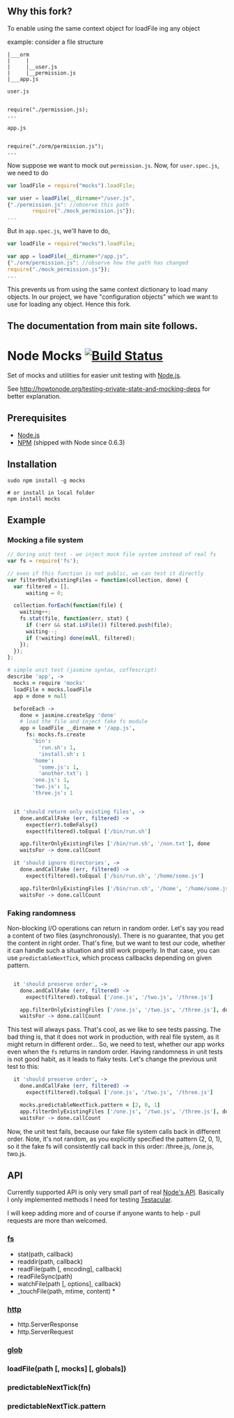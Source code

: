 ## Why this fork?
To enable using the same context object for loadFile ing any object

example: 
consider a file structure
````
|___orm
|     |
|     |__user.js
|     |__permission.js
|___app.js

````

````
user.js


require("./permission.js);
...

````

````
app.js


require("./orm/permission.js");
...

````
Now suppose we want to mock out `permission.js`. Now, for `user.spec.js`, we need to do 
````javascript
var loadFile = require("mocks").loadFile;

var user = loadFile(__dirname+"/user.js", 
{"./permission.js": //observe this path
        require("./mock_permission.js"});
...
````

But in `app.spec.js`, we'll have to do,
````javascript
var loadFile = require("mocks").loadFile;

var app = loadFile(__dirname+"/app.js", 
{"./orm/permission.js": //observe how the path has changed
require("./mock_permission.js"});
...
````

This prevents us from using the same context dictionary to load many objects.
In our project, we have "configuration objects" which we want to use for loading any object. Hence this fork.

## The documentation from main site follows.

# Node Mocks [![Build Status](https://secure.travis-ci.org/vojtajina/node-mocks.png?branch=master)](http://travis-ci.org/vojtajina/node-mocks)

Set of mocks and utilities for easier unit testing with [Node.js].

See http://howtonode.org/testing-private-state-and-mocking-deps for better explanation.

## Prerequisites

* [Node.js]
* [NPM] (shipped with Node since 0.6.3)


## Installation

    sudo npm install -g mocks

    # or install in local folder
    npm install mocks


## Example

### Mocking a file system

````javascript
// during unit test - we inject mock file system instead of real fs
var fs = require('fs');

// even if this function is not public, we can test it directly
var filterOnlyExistingFiles = function(collection, done) {
  var filtered = [],
      waiting = 0;

  collection.forEach(function(file) {
    waiting++;
    fs.stat(file, function(err, stat) {
      if (!err && stat.isFile()) filtered.push(file);
      waiting--;
      if (!waiting) done(null, filtered);
    });
  });
};
````

````coffeescript
# simple unit test (jasmine syntax, coffescript)
describe 'app', ->
  mocks = require 'mocks'
  loadFile = mocks.loadFile
  app = done = null

  beforeEach ->
    done = jasmine.createSpy 'done'
    # load the file and inject fake fs module
    app = loadFile __dirname + '/app.js',
      fs: mocks.fs.create
        'bin':
          'run.sh': 1,
          'install.sh': 1
        'home':
          'some.js': 1,
          'another.txt': 1
        'one.js': 1,
        'two.js': 1,
        'three.js': 1


  it 'should return only existing files', ->
    done.andCallFake (err, filtered) ->
      expect(err).toBeFalsy()
      expect(filtered).toEqual ['/bin/run.sh']

    app.filterOnlyExistingFiles ['/bin/run.sh', '/non.txt'], done
    waitsFor -> done.callCount

  it 'should ignore directories', ->
    done.andCallFake (err, filtered) ->
      expect(filtered).toEqual ['/bin/run.sh', '/home/some.js']

    app.filterOnlyExistingFiles ['/bin/run.sh', '/home', '/home/some.js'], done
    waitsFor -> done.callCount
````

### Faking randomness
Non-blocking I/O operations can return in random order. Let's say you read a content of two files (asynchronously). There is no guarantee, that you get the content in right order. That's fine, but we want to test our code, whether it can handle such a situation and still work properly. In that case, you can use `predictableNextTick`, which process callbacks depending on given pattern.

````coffeescript

  it 'should preserve order', ->
    done.andCallFake (err, filtered) ->
      expect(filtered).toEqual ['/one.js', '/two.js', '/three.js']

    app.filterOnlyExistingFiles ['/one.js', '/two.js', '/three.js'], done
    waitsFor -> done.callCount
````
This test will always pass. That's cool, as we like to see tests passing. The bad thing is, that it does not work in production, with real file system, as it might return in different order...
So, we need to test, whether our app works even when the `fs` returns in random order. Having randomness in unit tests is not good habit, as it leads to flaky tests.
Let's change the previous unit test to this:

````coffeescript
  it 'should preserve order', ->
    done.andCallFake (err, filtered) ->
      expect(filtered).toEqual ['/one.js', '/two.js', '/three.js']

    mocks.predictableNextTick.pattern = [2, 0, 1]
    app.filterOnlyExistingFiles ['/one.js', '/two.js', '/three.js'], done
    waitsFor -> done.callCount
````
Now, the unit test fails, because our fake file system calls back in different order. Note, it's not random, as you explicitly specified the pattern (2, 0, 1), so it the fake fs will consistently call back in this order: /three.js, /one.js, two.js.


## API
Currently supported API is only very small part of real [Node's API]. Basically I only implemented methods I need for testing [Testacular].

I will keep adding more and of course if anyone wants to help - pull requests are more than welcomed.

### [fs](http://nodejs.org/api/fs.html)

- stat(path, callback)
- readdir(path, callback)
- readFile(path [, encoding], callback)
- readFileSync(path)
- watchFile(path [, options], callback)
- _touchFile(path, mtime, content) *

### [http](http://nodejs.org/api/http.html)

- http.ServerResponse
- http.ServerRequest

### [glob](https://github.com/isaacs/node-glob)


### loadFile(path [, mocks] [, globals])
### predictableNextTick(fn)
### predictableNextTick.pattern

[Node.js]: http://nodejs.org/
[NPM]: http://npmjs.org/
[Node's API]: http://nodejs.org/docs/latest/api/index.html
[Testacular]: https://github.com/vojtajina/testacular
